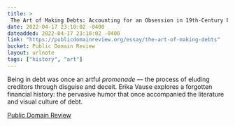 ```yaml
---
title: > 
 The Art of Making Debts: Accounting for an Obsession in 19th-Century France
date: 2022-04-17 23:10:02 -0400
dateadded: 2022-04-17 23:10:02 -0400
link: "https://publicdomainreview.org/essay/the-art-of-making-debts"
bucket: Public Domain Review
layout: urlnote
tags: ["history", "art"]
--- 
```

Being in debt was once an artful *promenade* — the process of eluding creditors through disguise and deceit. Erika Vause explores a forgotten financial history: the pervasive humor that once accompanied the literature and visual culture of debt.
 <!-- end excerpt --> 
<div class='bucket'><a class='internal-link' href='/buckets/public-domain-review'>Public Domain Review</a></div> 
